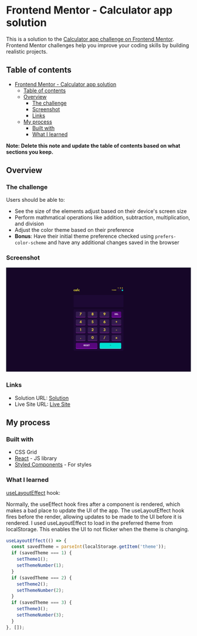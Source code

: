# Frontend Mentor - Calculator app solution

This is a solution to the [Calculator app challenge on Frontend Mentor](https://www.frontendmentor.io/challenges/calculator-app-9lteq5N29). Frontend Mentor challenges help you improve your coding skills by building realistic projects.

## Table of contents

- [Frontend Mentor - Calculator app solution](#frontend-mentor---calculator-app-solution)
  - [Table of contents](#table-of-contents)
  - [Overview](#overview)
    - [The challenge](#the-challenge)
    - [Screenshot](#screenshot)
    - [Links](#links)
  - [My process](#my-process)
    - [Built with](#built-with)
    - [What I learned](#what-i-learned)

**Note: Delete this note and update the table of contents based on what sections you keep.**

## Overview

### The challenge

Users should be able to:

- See the size of the elements adjust based on their device's screen size
- Perform mathmatical operations like addition, subtraction, multiplication, and division
- Adjust the color theme based on their preference
- **Bonus**: Have their initial theme preference checked using `prefers-color-scheme` and have any additional changes saved in the browser

### Screenshot

![screenshot](./screenshot.png)

### Links

- Solution URL: [Solution](https://www.frontendmentor.io/solutions/calculator-app-built-using-react-styled-components-bFRoZIv4B)
- Live Site URL: [Live Site](https://hoangnguyen-react-calculator.netlify.app/)

## My process

### Built with

- CSS Grid
- [React](https://reactjs.org/) - JS library
- [Styled Components](https://styled-components.com/) - For styles

### What I learned

[useLayoutEffect](https://reactjs.org/docs/hooks-reference.html#uselayouteffect) hook:

Normally, the useEffect hook fires after a component is rendered, which makes a bad place to update the UI of the app. The useLayoutEffect hook fires before the render, allowing updates to be made to the UI before it is rendered. I used useLayoutEffect to load in the preferred theme from localStorage. This enables the UI to not flicker when the theme is changing.

```js
useLayoutEffect(() => {
  const savedTheme = parseInt(localStorage.getItem('theme'));
  if (savedTheme === 1) {
    setTheme1();
    setThemeNumber(1);
  }
  if (savedTheme === 2) {
    setTheme2();
    setThemeNumber(2);
  }
  if (savedTheme === 3) {
    setTheme3();
    setThemeNumber(3);
  }
}, []);
```
